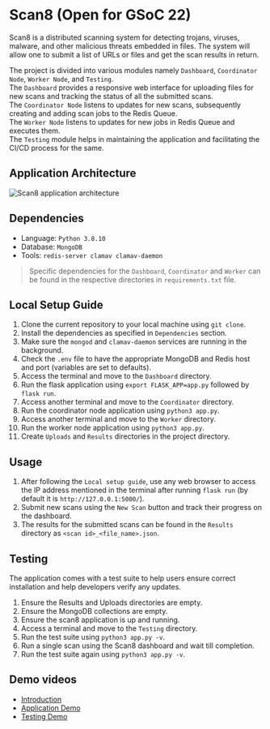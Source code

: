 Scan8 (Open for GSoC 22)
========

Scan8 is a distributed scanning system for detecting trojans, viruses, malware, and other malicious threats embedded in files. The system will allow one to submit a list of URLs or files and get the scan results in return.  

The project is divided into various modules namely ```Dashboard```, ```Coordinator Node```, ```Worker Node```, and ```Testing```.  
The ```Dashboard``` provides a responsive web interface for uploading files for new scans and tracking the status of all the submitted scans.  
The ```Coordinator Node``` listens to updates for new scans, subsequently creating and adding scan jobs to the Redis Queue.  
The ```Worker Node``` listens to updates for new jobs in Redis Queue and executes them.  
The ```Testing``` module helps in maintaining the application and facilitating the CI/CD process for the same.

## Application Architecture
![Scan8 application architecture](https://user-images.githubusercontent.com/54113320/129327795-bd8da18e-484a-428a-aa90-7cc063e11b7f.png)

## Dependencies
* Language: ```Python 3.8.10```
* Database: ```MongoDB```
* Tools: ```redis-server clamav clamav-daemon```

> Specific dependencies for the ```Dashboard```, ```Coordinator``` and ```Worker``` can be found in the respective directories in ```requirements.txt``` file.


## Local Setup Guide
1. Clone the current repository to your local machine using ```git clone```.
2. Install the dependencies as specified in ```Dependencies``` section.
3. Make sure the ```mongod``` and ```clamav-daemon``` services are running in the background.
4. Check the ```.env``` file to have the appropriate MongoDB and Redis host and port (variables are set to defaults).
5. Access the terminal and move to the ```Dashboard``` directory.
6. Run the flask application using ```export FLASK_APP=app.py``` followed by ```flask run```.
7. Access another terminal and move to the ```Coordinator``` directory.
8. Run the coordinator node application using ```python3 app.py```.
9. Access another terminal and move to the ```Worker``` directory.
10. Run the worker node application using ```python3 app.py```.
11. Create ```Uploads``` and ```Results``` directories in the project directory.


## Usage
1. After following the ```Local setup guide```, use any web browser to access the IP address mentioned in the terminal after running ```flask run``` (by default it is ```http://127.0.0.1:5000/```).
2. Submit new scans using the ```New Scan``` button and track their progress on the dashboard.
3. The results for the submitted scans can be found in the ```Results``` directory as ```<scan id>_<file_name>.json```.

## Testing
The application comes with a test suite to help users ensure correct installation and help developers verify any updates.
1. Ensure the Results and Uploads directories are empty.
2. Ensure the MongoDB collections are empty.
3. Ensure the scan8 application is up and running.
4. Access a terminal and move to the ```Testing``` directory.
5. Run the test suite using ```python3 app.py -v```.
7. Run a single scan using the Scan8 dashboard and wait till completion.
8. Run the test suite again using ```python3 app.py -v```.

## Demo videos
* [Introduction](https://drive.google.com/file/d/16oXRxPhDIK1QnPnjoJig_SXpZj8Lj-mq/view?usp=sharing)
* [Application Demo](https://drive.google.com/file/d/1TblQdpIAS4VybZzgb2ORfmJiXs_McVrO/view?usp=sharing)
* [Testing Demo](https://drive.google.com/file/d/1CTvLrD_fSdq6xxXabgkLGOPs3jDLwPrT/view?usp=sharing)
